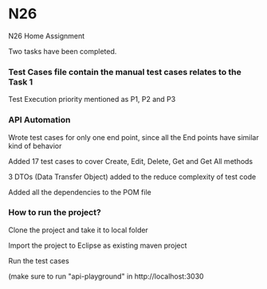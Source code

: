 # N26
N26 Home Assignment

Two tasks have been completed.

### Test Cases file contain the manual test cases relates to the Task 1
Test Execution priority mentioned as P1, P2 and P3

### API Automation
Wrote test cases for only one end point, since all the End points have similar kind of behavior

Added 17 test cases to cover Create, Edit, Delete, Get and Get All methods

3 DTOs (Data Transfer Object) added to the reduce complexity of test code

Added all the dependencies to the POM file

### How to run the project?
Clone the project and take it to local folder

Import the project to Eclipse as existing maven project

Run the test cases

(make sure to run "api-playground" in http://localhost:3030
